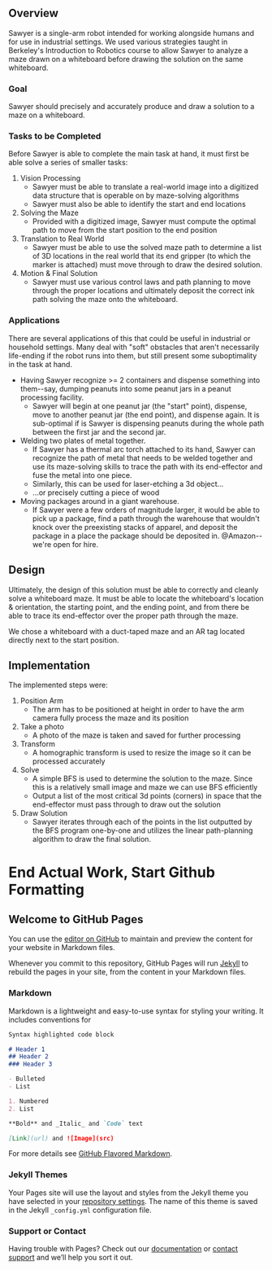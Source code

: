 ## Overview
Sawyer is a single-arm robot intended for working alongside humans and for use in industrial settings. We used various strategies taught in Berkeley's Introduction to Robotics course to allow Sawyer to analyze a maze drawn on a whiteboard before drawing the solution on the same whiteboard. 
### Goal
Sawyer should precisely and accurately produce and draw a solution to a maze on a whiteboard. 
### Tasks to be Completed
Before Sawyer is able to complete the main task at hand, it must first be able solve a series of smaller tasks: 
1. Vision Processing
   - Sawyer must be able to translate a real-world image into a digitized data structure that is operable on by maze-solving algorithms
   - Sawyer must also be able to identify the start and end locations
2. Solving the Maze
   - Provided with a digitized image, Sawyer must compute the optimal path to move from the start position to the end position
3. Translation to Real World
   - Sawyer must be able to use the solved maze path to determine a list of 3D locations in the real world that its end gripper (to which the marker is attached) must move through to draw the desired solution. 
4. Motion & Final Solution
   - Sawyer must use various control laws and path planning to move through the proper locations and ultimately deposit the correct ink path solving the maze onto the whiteboard. 

### Applications
There are several applications of this that could be useful in industrial or household settings. Many deal with "soft" obstacles that aren't necessarily life-ending if the robot runs into them, but still present some suboptimality in the task at hand. 
- Having Sawyer recognize >= 2 containers and dispense something into them--say, dumping peanuts into some peanut jars in a peanut processing facility. 
  - Sawyer will begin at one peanut jar (the "start" point), dispense, move to another peanut jar (the end point), and dispense again. It is sub-optimal if is Sawyer is dispensing peanuts during the whole path between the first jar and the second jar. 
- Welding two plates of metal together. 
  - If Sawyer has a thermal arc torch attached to its hand, Sawyer can recognize the path of metal that needs to be welded together and use its maze-solving skills to trace the path with its end-effector and fuse the metal into one piece. 
  - Similarly, this can be used for laser-etching a 3d object...
  - ...or precisely cutting a piece of wood
- Moving packages around in a giant warehouse.
  - If Sawyer were a few orders of magnitude larger, it would be able to pick up a package, find a path through the warehouse that wouldn't knock over the preexisting stacks of apparel, and deposit the package in a place the package should be deposited in. @Amazon--we're open for hire. 

## Design
Ultimately, the design of this solution must be able to correctly and cleanly solve a whiteboard maze. It must be able to locate the whiteboard's location & orientation, the starting point, and the ending point, and from there be able to trace its end-effector over the proper path through the maze. 

We chose a whiteboard with a duct-taped maze and an AR tag located directly next to the start position. 

## Implementation
The implemented steps were:
1. Position Arm
   - The arm has to be positioned at height in order to have the arm camera fully process the maze and its position
2. Take a photo
   - A photo of the maze is taken and saved for further processing
3. Transform
   - A homographic transform is used to resize the image so it can be processed accurately
4. Solve
   - A simple BFS is used to determine the solution to the maze. Since this is a relatively small image and maze we can use BFS efficiently
   - Output a list of the most critical 3d points (corners) in space that the end-effector must pass through to draw out the solution
5. Draw Solution
   - Sawyer iterates through each of the points in the list outputted by the BFS program one-by-one and utilizes the linear path-planning algorithm to draw the final solution. 



# End Actual Work, Start Github Formatting


## Welcome to GitHub Pages

You can use the [editor on GitHub](https://github.com/gkimball1/maze-bot/edit/master/README.md) to maintain and preview the content for your website in Markdown files.

Whenever you commit to this repository, GitHub Pages will run [Jekyll](https://jekyllrb.com/) to rebuild the pages in your site, from the content in your Markdown files.

### Markdown

Markdown is a lightweight and easy-to-use syntax for styling your writing. It includes conventions for

```markdown
Syntax highlighted code block

# Header 1
## Header 2
### Header 3

- Bulleted
- List

1. Numbered
2. List

**Bold** and _Italic_ and `Code` text

[Link](url) and ![Image](src)
```

For more details see [GitHub Flavored Markdown](https://guides.github.com/features/mastering-markdown/).

### Jekyll Themes

Your Pages site will use the layout and styles from the Jekyll theme you have selected in your [repository settings](https://github.com/gkimball1/maze-bot/settings). The name of this theme is saved in the Jekyll `_config.yml` configuration file.

### Support or Contact

Having trouble with Pages? Check out our [documentation](https://help.github.com/categories/github-pages-basics/) or [contact support](https://github.com/contact) and we’ll help you sort it out.
